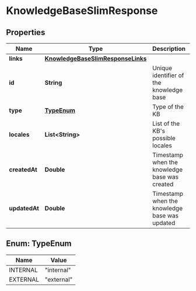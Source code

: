 

# KnowledgeBaseSlimResponse


## Properties

| Name | Type | Description | Notes |
|------------ | ------------- | ------------- | -------------|
|**links** | [**KnowledgeBaseSlimResponseLinks**](KnowledgeBaseSlimResponseLinks.md) |  |  [optional] |
|**id** | **String** | Unique identifier of the knowledge base |  [optional] |
|**type** | [**TypeEnum**](#TypeEnum) | Type of the KB |  [optional] |
|**locales** | **List&lt;String&gt;** | List of the KB&#39;s possible locales |  [optional] |
|**createdAt** | **Double** | Timestamp when the knowledge base was created |  [optional] |
|**updatedAt** | **Double** | Timestamp when the knowledge base was updated |  [optional] |



## Enum: TypeEnum

| Name | Value |
|---- | -----|
| INTERNAL | &quot;internal&quot; |
| EXTERNAL | &quot;external&quot; |



